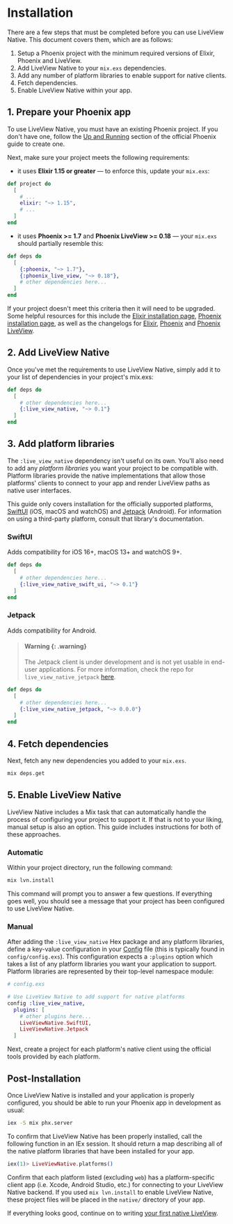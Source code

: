 # Installation

There are a few steps that must be completed before you can use LiveView Native. This document covers them, which are as follows:

1. Setup a Phoenix project with the minimum required versions of Elixir, Phoenix and LiveView.
2. Add LiveView Native to your `mix.exs` dependencies.
3. Add any number of platform libraries to enable support for native clients.
4. Fetch dependencies.
5. Enable LiveView Native within your app.

## 1. Prepare your Phoenix app

To use LiveView Native, you must have an existing Phoenix project. If you don't have one, follow the [Up and Running](https://hexdocs.pm/phoenix/up_and_running.html) section of the official Phoenix guide to create one.

Next, make sure your project meets the following requirements:

- it uses **Elixir 1.15 or greater** — to enforce this, update your `mix.exs`:
```elixir
def project do
  [
    # ...
    elixir: "~> 1.15",
    # ...
  ]
end
```

- it uses **Phoenix >= 1.7** and **Phoenix LiveView >= 0.18** — your `mix.exs` should partially resemble this:
```elixir
def deps do
  [
    {:phoenix, "~> 1.7"},
    {:phoenix_live_view, "~> 0.18"},
    # other dependencies here...
  ]
end
```

If your project doesn't meet this criteria then it will need to be upgraded. Some helpful resources for this include the [Elixir installation page](https://elixir-lang.org/install.html), [Phoenix installation page](https://hexdocs.pm/phoenix/installation.html), as well as the changelogs for [Elixir](https://github.com/elixir-lang/elixir/blob/main/CHANGELOG.md), [Phoenix](https://github.com/phoenixframework/phoenix/blob/main/CHANGELOG.md) and [Phoenix LiveView](https://github.com/phoenixframework/phoenix_live_view/blob/main/CHANGELOG.md).

## 2. Add LiveView Native

Once you've met the requirements to use LiveView Native, simply add it to your list of dependencies in your project's mix.exs:

```elixir
def deps do
  [
    # other dependencies here...
    {:live_view_native, "~> 0.1"}
  ]
end
```

## 3. Add platform libraries

The `:live_view_native` dependency isn't useful on its own. You'll also need to add any _platform libraries_ you want your project to be compatible with. Platform libraries provide the native implementations that allow those platforms' clients to connect to your app and render LiveView paths as native user interfaces.

This guide only covers installation for the officially supported platforms, [SwiftUI](https://hexdocs.pm/live_view_native_swift_ui) (iOS, macOS and watchOS) and [Jetpack](https://hexdocs.pm/live_view_native_jetpack) (Android). For information on using a third-party platform, consult that library's documentation. 

<!-- tabs-open -->

### SwiftUI
Adds compatibility for iOS 16+, macOS 13+ and watchOS 9+.

```elixir
def deps do
  [
    # other dependencies here...
    {:live_view_native_swift_ui, "~> 0.1"}
  ]
end
```

### Jetpack

Adds compatibility for Android.

> #### Warning {: .warning}
> The Jetpack client is under development and is not yet usable in end-user applications.
> For more information, check the repo for `live_view_native_jetpack` [here](https://github.com/liveview-native/liveview-client-jetpack).

```elixir
def deps do
  [
    # other dependencies here...
    {:live_view_native_jetpack, "~> 0.0.0"}
  ]
end
```

<!-- tabs-close -->

## 4. Fetch dependencies

Next, fetch any new dependencies you added to your `mix.exs`.

```bash
mix deps.get
```

## 5. Enable LiveView Native

LiveView Native includes a Mix task that can automatically handle the process of configuring your project to support it. If that is not to your liking, manual setup is also an option. This guide includes instructions for both of these approaches.

<!-- tabs-open -->

### Automatic

Within your project directory, run the following command:

```bash
mix lvn.install
```

This command will prompt you to answer a few questions. If everything goes well, you should see a message that your project has been configured to use LiveView Native.

### Manual

After adding the `:live_view_native` Hex package and any platform libraries, define a key-value configuration in your [Config](https://hexdocs.pm/elixir/main/Config.html) file (this is typically found in `config/config.exs`). This configuration expects a `:plugins` option which takes a list of any platform libraries you want your application to support. Platform libraries are represented by their top-level namespace module:

```elixir
# config.exs

# Use LiveView Native to add support for native platforms
config :live_view_native,
  plugins: [
    # other plugins here...
    LiveViewNative.SwiftUI,
    LiveViewNative.Jetpack
  ]
```

Next, create a project for each platform's native client using the official tools provided by each platform.

<!-- tabs-close -->

## Post-Installation

Once LiveView Native is installed and your application is properly configured, you should be able to run your
Phoenix app in development as usual:

```bash
iex -S mix phx.server
```

To confirm that LiveView Native has been properly installed, call the following function in an IEx
session. It should return a map describing all of the native platform libraries that have been installed
for your app.

```elixir
iex(1)> LiveViewNative.platforms()
```

Confirm that each platform listed (excluding `web`) has a platform-specific client app (i.e. Xcode,
Android Studio, etc.) for connecting to your LiveView Native backend. If you used `mix lvn.install`
to enable LiveView Native, these project files will be placed in the `native/` directory of your app.  

If everything looks good, continue on to writing [your first native LiveView](./your-first-native-liveview.md).
